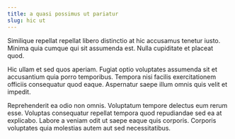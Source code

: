 ```yaml
---
title: a quasi possimus ut pariatur
slug: hic ut
---
```


Similique repellat repellat libero distinctio at hic accusamus tenetur iusto. Minima quia cumque qui sit assumenda est. Nulla cupiditate et placeat quod.

Hic ullam et sed quos aperiam. Fugiat optio voluptates assumenda sit et accusantium quia porro temporibus. Tempora nisi facilis exercitationem officiis consequatur quod eaque. Aspernatur saepe illum omnis quis velit et impedit.

Reprehenderit ea odio non omnis. Voluptatum tempore delectus eum rerum esse. Voluptas consequatur repellat tempora quod repudiandae sed ea at explicabo. Labore a veniam odit ut saepe eaque quis corporis. Corporis voluptates quia molestias autem aut sed necessitatibus.
